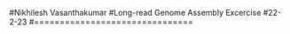 #Nikhilesh Vasanthakumar
#Long-read Genome Assembly Excercise
#22-2-23
#===============================
